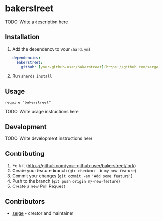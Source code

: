 # bakerstreet

TODO: Write a description here

## Installation

1. Add the dependency to your `shard.yml`:

   ```yaml
   dependencies:
     bakerstreet:
       github: [your-github-user/bakerstreet](https://github.com/serge-hulne/bakerstreet)
   ```

2. Run `shards install`

## Usage

```crystal
require "bakerstreet"
```

TODO: Write usage instructions here

## Development

TODO: Write development instructions here

## Contributing

1. Fork it (<https://github.com/your-github-user/bakerstreet/fork>)
2. Create your feature branch (`git checkout -b my-new-feature`)
3. Commit your changes (`git commit -am 'Add some feature'`)
4. Push to the branch (`git push origin my-new-feature`)
5. Create a new Pull Request

## Contributors

- [serge](https://github.com/your-github-user) - creator and maintainer
